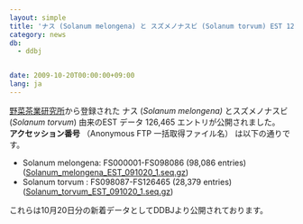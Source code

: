 ```yaml
---
layout: simple
title: 'ナス (Solanum melongena) と スズメノナスビ (Solanum torvum) EST 126,465 エントリの新規公開　'
category: news
db:
  - ddbj


date: 2009-10-20T00:00:00+09:00
lang: ja
---
```


<html><a href="http://vegetea.naro.affrc.go.jp/" target="_new">野菜茶業研究所</a>から登録された ナス (<i>Solanum melongena)</i> とスズメノナスビ (<i>Solanum torvum</i>) 由来のEST データ 126,465 エントリが公開されました。<br><b>アクセッション番号</b> （Anonymous FTP 一括取得ファイル名） は以下の通りです。

<ul>
    <li>Solanum melongena: FS000001-FS098086 (98,086 entries) (<a href="https://ddbj.nig.ac.jp/public/ddbj_database/mass/Solanum_melongena_EST">Solanum_melongena_EST_091020_1.seq.gz</a>)</li>
    <li>Solanum torvum : FS098087-FS126465 (28,379 entries)(<a href="https://ddbj.nig.ac.jp/public/ddbj_database/mass/Solanum_torvum_EST/">Solanum_torvum_EST_091020_1.seq.gz</a>)</li>
</ul>

<p>これらは10月20日分の新着データとしてDDBJより公開されております。</p>
</html>
